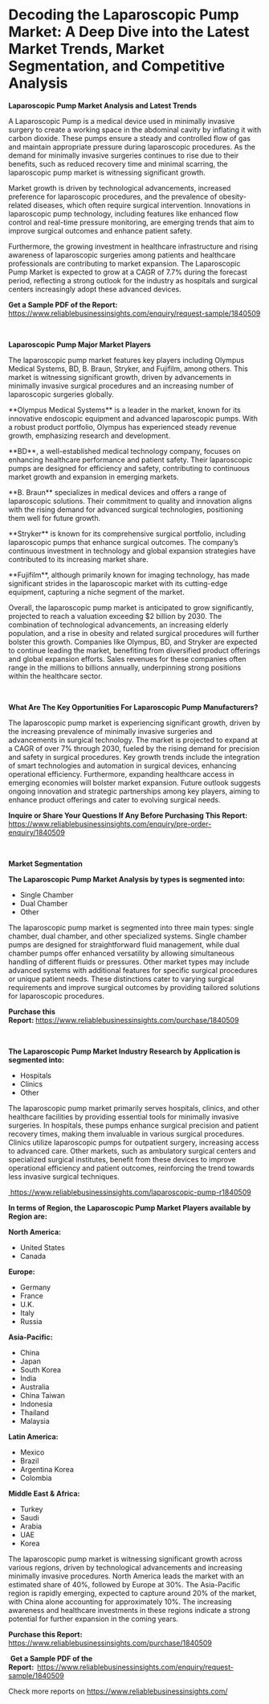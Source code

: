 <p><h1>Decoding the Laparoscopic Pump Market: A Deep Dive into the Latest Market Trends, Market Segmentation, and Competitive Analysis</h1></p><p><strong>Laparoscopic Pump Market Analysis and Latest Trends</strong></p>
<p><p>A Laparoscopic Pump is a medical device used in minimally invasive surgery to create a working space in the abdominal cavity by inflating it with carbon dioxide. These pumps ensure a steady and controlled flow of gas and maintain appropriate pressure during laparoscopic procedures. As the demand for minimally invasive surgeries continues to rise due to their benefits, such as reduced recovery time and minimal scarring, the laparoscopic pump market is witnessing significant growth.</p><p>Market growth is driven by technological advancements, increased preference for laparoscopic procedures, and the prevalence of obesity-related diseases, which often require surgical intervention. Innovations in laparoscopic pump technology, including features like enhanced flow control and real-time pressure monitoring, are emerging trends that aim to improve surgical outcomes and enhance patient safety.</p><p>Furthermore, the growing investment in healthcare infrastructure and rising awareness of laparoscopic surgeries among patients and healthcare professionals are contributing to market expansion. The Laparoscopic Pump Market is expected to grow at a CAGR of 7.7% during the forecast period, reflecting a strong outlook for the industry as hospitals and surgical centers increasingly adopt these advanced devices.</p></p>
<p><strong>Get a Sample PDF of the Report:&nbsp;</strong> <a href="https://www.reliablebusinessinsights.com/enquiry/request-sample/1840509?utm_campaign=2788&utm_medium=2&utm_source=Github&utm_content=ia&utm_term=05032025&utm_id=laparoscopic-pump">https://www.reliablebusinessinsights.com/enquiry/request-sample/1840509</a></p>
<p>&nbsp;</p>
<p><strong>Laparoscopic Pump Major Market Players</strong></p>
<p><p>The laparoscopic pump market features key players including Olympus Medical Systems, BD, B. Braun, Stryker, and Fujifilm, among others. This market is witnessing significant growth, driven by advancements in minimally invasive surgical procedures and an increasing number of laparoscopic surgeries globally.</p><p>**Olympus Medical Systems** is a leader in the market, known for its innovative endoscopic equipment and advanced laparoscopic pumps. With a robust product portfolio, Olympus has experienced steady revenue growth, emphasizing research and development.</p><p>**BD**, a well-established medical technology company, focuses on enhancing healthcare performance and patient safety. Their laparoscopic pumps are designed for efficiency and safety, contributing to continuous market growth and expansion in emerging markets.</p><p>**B. Braun** specializes in medical devices and offers a range of laparoscopic solutions. Their commitment to quality and innovation aligns with the rising demand for advanced surgical technologies, positioning them well for future growth.</p><p>**Stryker** is known for its comprehensive surgical portfolio, including laparoscopic pumps that enhance surgical outcomes. The company’s continuous investment in technology and global expansion strategies have contributed to its increasing market share.</p><p>**Fujifilm**, although primarily known for imaging technology, has made significant strides in the laparoscopic market with its cutting-edge equipment, capturing a niche segment of the market.</p><p>Overall, the laparoscopic pump market is anticipated to grow significantly, projected to reach a valuation exceeding $2 billion by 2030. The combination of technological advancements, an increasing elderly population, and a rise in obesity and related surgical procedures will further bolster this growth. Companies like Olympus, BD, and Stryker are expected to continue leading the market, benefiting from diversified product offerings and global expansion efforts. Sales revenues for these companies often range in the millions to billions annually, underpinning strong positions within the healthcare sector.</p></p>
<p>&nbsp;</p>
<p><strong>What Are The Key Opportunities For Laparoscopic Pump Manufacturers?</strong></p>
<p><p>The laparoscopic pump market is experiencing significant growth, driven by the increasing prevalence of minimally invasive surgeries and advancements in surgical technology. The market is projected to expand at a CAGR of over 7% through 2030, fueled by the rising demand for precision and safety in surgical procedures. Key growth trends include the integration of smart technologies and automation in surgical devices, enhancing operational efficiency. Furthermore, expanding healthcare access in emerging economies will bolster market expansion. Future outlook suggests ongoing innovation and strategic partnerships among key players, aiming to enhance product offerings and cater to evolving surgical needs.</p></p>
<p><strong>Inquire or Share Your Questions If Any Before Purchasing This Report:</strong> <a href="https://www.reliablebusinessinsights.com/enquiry/pre-order-enquiry/1840509?utm_campaign=2788&utm_medium=2&utm_source=Github&utm_content=ia&utm_term=05032025&utm_id=laparoscopic-pump">https://www.reliablebusinessinsights.com/enquiry/pre-order-enquiry/1840509</a></p>
<p>&nbsp;</p>
<p><strong>Market Segmentation</strong></p>
<p><strong>The Laparoscopic Pump Market Analysis by types is segmented into:</strong></p>
<p><ul><li>Single Chamber</li><li>Dual Chamber</li><li>Other</li></ul></p>
<p><p>The laparoscopic pump market is segmented into three main types: single chamber, dual chamber, and other specialized systems. Single chamber pumps are designed for straightforward fluid management, while dual chamber pumps offer enhanced versatility by allowing simultaneous handling of different fluids or pressures. Other market types may include advanced systems with additional features for specific surgical procedures or unique patient needs. These distinctions cater to varying surgical requirements and improve surgical outcomes by providing tailored solutions for laparoscopic procedures.</p></p>
<p><strong>Purchase this Report:&nbsp;</strong><a href="https://www.reliablebusinessinsights.com/purchase/1840509?utm_campaign=2788&utm_medium=2&utm_source=Github&utm_content=ia&utm_term=05032025&utm_id=laparoscopic-pump">https://www.reliablebusinessinsights.com/purchase/1840509</a></p>
<p>&nbsp;</p>
<p><strong>The Laparoscopic Pump Market Industry Research by Application is segmented into:</strong></p>
<p><ul><li>Hospitals</li><li>Clinics</li><li>Other</li></ul></p>
<p><p>The laparoscopic pump market primarily serves hospitals, clinics, and other healthcare facilities by providing essential tools for minimally invasive surgeries. In hospitals, these pumps enhance surgical precision and patient recovery times, making them invaluable in various surgical procedures. Clinics utilize laparoscopic pumps for outpatient surgery, increasing access to advanced care. Other markets, such as ambulatory surgical centers and specialized surgical institutes, benefit from these devices to improve operational efficiency and patient outcomes, reinforcing the trend towards less invasive surgical techniques.</p></p>
<p><a href="https://www.reliablebusinessinsights.com/laparoscopic-pump-r1840509?utm_campaign=2788&utm_medium=2&utm_source=Github&utm_content=ia&utm_term=05032025&utm_id=laparoscopic-pump">&nbsp;https://www.reliablebusinessinsights.com/laparoscopic-pump-r1840509</a></p>
<p><strong>In terms of Region, the Laparoscopic Pump Market Players available by Region are:</strong></p>
<p>
    <p> <strong> North America: </strong>
        <ul>
            <li>United States</li>
            <li>Canada</li>
        </ul>
        </p> 
    <p> <strong> Europe: </strong>
        <ul>
            <li>Germany</li>
            <li>France</li>
            <li>U.K.</li>
            <li>Italy</li>
            <li>Russia</li>
        </ul>
        </p> 
    <p> <strong> Asia-Pacific: </strong>
        <ul>
            <li>China</li>
            <li>Japan</li>
            <li>South Korea</li>
            <li>India</li>
            <li>Australia</li>
            <li>China Taiwan</li>
            <li>Indonesia</li>
            <li>Thailand</li>
            <li>Malaysia</li>
        </ul>
        </p> 
    <p> <strong> Latin America: </strong>
        <ul>
            <li>Mexico</li>
            <li>Brazil</li>
            <li>Argentina Korea</li>
            <li>Colombia</li>
        </ul>
        </p> 
    <p> <strong> Middle East & Africa: </strong>
        <ul>
            <li>Turkey</li>
            <li>Saudi</li>
            <li>Arabia</li>
            <li>UAE</li>
            <li>Korea</li>
        </ul>
    </p>
    </p>
<p><p>The laparoscopic pump market is witnessing significant growth across various regions, driven by technological advancements and increasing minimally invasive procedures. North America leads the market with an estimated share of 40%, followed by Europe at 30%. The Asia-Pacific region is rapidly emerging, expected to capture around 20% of the market, with China alone accounting for approximately 10%. The increasing awareness and healthcare investments in these regions indicate a strong potential for further expansion in the coming years.</p></p>
<p><strong>Purchase this Report: </strong><a href="https://www.reliablebusinessinsights.com/purchase/1840509?utm_campaign=2788&utm_medium=2&utm_source=Github&utm_content=ia&utm_term=05032025&utm_id=laparoscopic-pump">https://www.reliablebusinessinsights.com/purchase/1840509</a></p>
<p>&nbsp;<strong>Get a Sample PDF of the Report:&nbsp;&nbsp;</strong><a href="https://www.reliablebusinessinsights.com/enquiry/request-sample/1840509?utm_campaign=2788&utm_medium=2&utm_source=Github&utm_content=ia&utm_term=05032025&utm_id=laparoscopic-pump">https://www.reliablebusinessinsights.com/enquiry/request-sample/1840509</a></p>
<p><strong></strong></p>
<p>Check more reports on <a href="https://www.reliablebusinessinsights.com/?utm_campaign=2788&utm_medium=2&utm_source=Github&utm_content=ia&utm_term=05032025&utm_id=laparoscopic-pump">https://www.reliablebusinessinsights.com/</a></p>